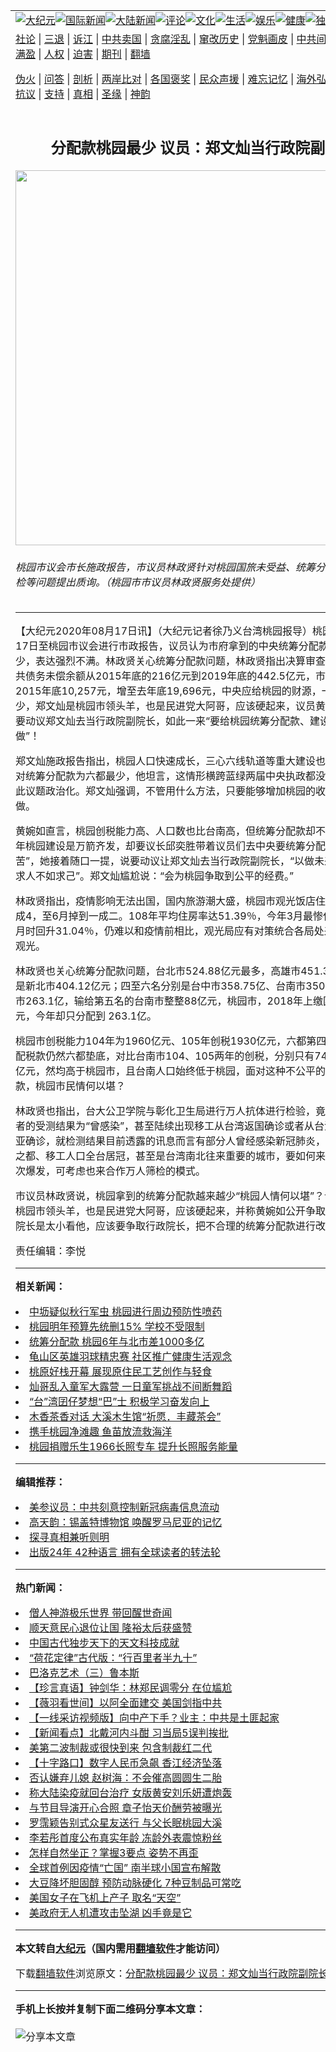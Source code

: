 <a name="1" id="1" target="_blank"></a><span id="1"></span>
<table align=center border="0"><tr><td colspan="2" VALIGN=TOP><a href="https://github.com/cdvemh343/djy/blob/master/gb/nsc413.md#1"><img src="https://raw.githubusercontent.com/cdvemh343/www/master/t/djy/1.jpg" title="大纪元"></a><a href="https://github.com/cdvemh343/djy/blob/master/gb/n24hr.md#1"><img src="https://raw.githubusercontent.com/cdvemh343/www/master/t/djy/3.jpg" title="国际新闻"></a><a href="https://github.com/cdvemh343/djy/blob/master/gb/nsc413.md#1"><img src="https://raw.githubusercontent.com/cdvemh343/www/master/t/djy/4.jpg" title="大陆新闻"></a><a href="https://github.com/cdvemh343/djy/blob/master/gb/news392.md#1"><img src="https://raw.githubusercontent.com/cdvemh343/www/master/t/djy/5.jpg" title="评论"></a><a href="https://github.com/cdvemh343/djy/blob/master/gb/news2007.md#1"><img src="https://raw.githubusercontent.com/cdvemh343/www/master/t/djy/6.jpg" title="文化"></a><a href="https://github.com/cdvemh343/djy/blob/master/gb/news2008.md#1"><img src="https://raw.githubusercontent.com/cdvemh343/www/master/t/djy/7.jpg" title="生活"></a><a href="https://github.com/cdvemh343/djy/blob/master/gb/ncyule.md#1"><img src="https://raw.githubusercontent.com/cdvemh343/www/master/t/djy/8.jpg" title="娱乐"></a><a href="https://github.com/cdvemh343/djy/blob/master/gb/nsc1002.md#1"><img src="https://raw.githubusercontent.com/cdvemh343/www/master/t/djy/9.jpg" title="健康"><a href="https://github.com/cdvemh343/djy/blob/master/gb/nf6092.md#1"><img src="https://raw.githubusercontent.com/cdvemh343/www/master/t/djy/10a.jpg" title="独家"></a><a href="https://github.com/cdvemh343/djy/blob/master/gb/nf4514.md#1"><img src="https://raw.githubusercontent.com/cdvemh343/www/master/t/djy/12a.jpg" title="头条"></a></td></tr>
<tr><td colspan="2" VALIGN=TOP><a target="_blank" href="https://github.com/cdvemh343/djy/blob/master/gb/9p.md#1">社论</a> | <a target="_blank" href="https://github.com/cdvemh343/djy/blob/master/gb/nf5657.md#1">三退</a> | <a target="_blank" href="https://github.com/cdvemh343/djy/blob/master/gb/nf6124.md#1">诉江</a> | <a target="_blank" href="https://github.com/cdvemh343/djy/blob/master/gb/nf1176117.md#1">中共卖国</a> | <a target="_blank" href="https://github.com/cdvemh343/djy/blob/master/gb/nf5773.md#1">贪腐淫乱</a> | <a target="_blank" href="https://github.com/cdvemh343/djy/blob/master/gb/nf1176115.md#1">窜改历史</a> | <a target="_blank" href="https://github.com/cdvemh343/djy/blob/master/gb/nf1176107.md#1">党魁画皮</a> | <a target="_blank" href="https://github.com/cdvemh343/djy/blob/master/gb/nf1320400.md#1">中共间谍</a> | <a target="_blank" href="https://github.com/cdvemh343/djy/blob/master/gb/nf1176114.md#1">破坏传统</a> | <a target="_blank" href="https://github.com/cdvemh343/ntdtv/blob/master/gb/prog447_1.md#1">恶贯满盈</a> | <a target="_blank" href="https://github.com/cdvemh343/djy/blob/master/gb/ncid278.md#1">人权</a> | <a target="_blank" href="https://github.com/cdvemh343/djy/blob/master/gb/nf1176111.md#1">迫害</a> | <a target="_blank" href="https://gitlab.com/szzdlab/mh-qikan/blob/master/README.md#1">期刊</a> | <a target="_blank" href="https://github.com/cdvemh343/www/blob/master/README.md?zsrh#8">翻墙</a></p><p><a target="_blank" href="https://github.com/cdvemh343/djy/blob/master/gb/nf5562.md#1">伪火</a> | <a target="_blank" href="https://github.com/cdvemh343/djy/blob/master/gb/nf4378.md#1">问答</a> | <a target="_blank" href="https://github.com/cdvemh343/djy/blob/master/gb/nf5792.md#1">剖析</a> | <a target="_blank" href="https://github.com/cdvemh343/djy/blob/master/gb/nf5735.md#1">两岸比对</a> | <a target="_blank" href="https://github.com/cdvemh343/djy/blob/master/gb/nf6119.md#1">各国褒奖</a> | <a target="_blank" href="https://github.com/cdvemh343/djy/blob/master/gb/nf6120.md#1">民众声援</a> | <a target="_blank" href="https://github.com/cdvemh343/djy/blob/master/gb/nf1188594.md#1">难忘记忆</a> | <a target="_blank" href="https://github.com/cdvemh343/djy/blob/master/gb/nf3180.md#1">海外弘传</a> | <a target="_blank" href="https://github.com/cdvemh343/djy/blob/master/gb/nf5410.md#1">万人上访</a> | <a target="_blank" href="https://github.com/cdvemh343/ntdtv/blob/master/gb/prog1530_1.md#1">和平抗议</a> | <a target="_blank" href="https://github.com/cdvemh343/djy/blob/master/gb/nf4386.md#1">支持</a> | <a target="_blank" href="https://github.com/cdvemh343/djy/blob/master/gb/nf4389.md#1">真相</a> | <a target="_blank" href="https://github.com/cdvemh343/djy/blob/master/gb/nf5790.md#1">圣缘</a> | <a target="_blank" href="https://github.com/cdvemh343/djy/blob/master/gb/nf4786.md#1">神韵</a></td></tr>
<tr><td VALIGN=TOP width="626"><h2 align=center>分配款桃园最少  议员：郑文灿当行政院副院长</h2>
<img width="600" src="https://i.epochtimes.com/assets/uploads/2020/08/73938b740435e9f4678ba4ed2e29c563-600x371.jpg" />
<h6>桃园市议会市长施政报告，市议员林政贤针对桃园国旅未受益、统筹分配款、疫情筛检等问题提出质询。（桃园市市议员林政贤服务处提供）
</h6>
<hr>
<p>【大纪元2020年08月17日讯】（大纪元记者徐乃义台湾<ahref="https://github.com/cdvemh343/djy/blob/master/gb/tag/%E6%A1%83%E5%9B%AD.md#1">桃园</a>报导）桃园市长<ahref="https://github.com/cdvemh343/djy/blob/master/gb/tag/%E9%83%91%E6%96%87%E7%81%BF.md#1">郑文灿</a>17日至桃园市议会进行市政报告，议员认为市府拿到的中央统筹<ahref="https://github.com/cdvemh343/djy/blob/master/gb/tag/%E5%88%86%E9%85%8D%E6%AC%BE.md#1">分配款</a>位居6都最少，表达强烈不满。林政贤关心统筹分配款问题，林政贤指出决算审查之际，桃园公共债务未偿余额从2015年底的216亿元到2019年底的442.5亿元，市民平均负债由2015年底10,257元，增至去年底19,696元，中央应给桃园的财源，一分都不能少，郑文灿是桃园市领头羊，也是民进党大阿哥，应该硬起来，议员黄婉如还揶揄，要动议郑文灿去当行政院副院长，如此一来“要给桃园统筹分配款、建设多少就自己做”！</p>
<p><ahref="https://github.com/cdvemh343/djy/blob/master/gb/tag/%E9%83%91%E6%96%87%E7%81%BF.md#1">郑文灿</a>施政报告指出，<ahref="https://github.com/cdvemh343/djy/blob/master/gb/tag/%E6%A1%83%E5%9B%AD.md#1">桃园</a>人口快速成长，三心六线轨道等重大建设也陆续动工，针对统筹<ahref="https://github.com/cdvemh343/djy/blob/master/gb/tag/%E5%88%86%E9%85%8D%E6%AC%BE.md#1">分配款</a>为六都最少，他坦言，这情形横跨蓝绿两届中央执政都没改善，不希望此议题政治化。郑文灿强调，不管用什么方法，只要能够增加桃园的收入，他都愿意做。</p>
<p>黄婉如直言，桃园创税能力高、人口数也比台南高，但统筹分配款却不及台南，这几年桃园建设是万箭齐发，却要议长邱奕胜带着议员们去中央要统筹分配款“真的是很辛苦”，她接着随口一提，说要动议让郑文灿去当行政院副院长，“以做未来入阁准备，求人不如求己”。郑文灿尴尬说：“会为桃园争取到公平的经费。”</p>
<p>林政贤指出，疫情影响无法出国，国内旅游潮大盛，桃园市观光饭店住房率从1月的6成4，至6月掉到一成二。108年平均住房率达51.39％，今年3月最惨仅21.24％，6月时回升31.04％，仍难以和疫情前相比，观光局应有对策统合各局处来推展桃园的观光。</p>
<p>林政贤也关心统筹分配款问题，台北市524.88亿元最多，高雄市451.36亿元，第三是新北市404.12亿元；四至六名分别是台中市358.75亿、台南市350.79亿、桃园市263.1亿，输给第五名的台南市整整88亿元，桃园市，2018年上缴国库1389亿元，今年却只分配到 263.1亿。</p>
<p>桃园市创税能力104年为1960亿元、105年创税1930亿元，六都第四名，但统筹分配税款仍然六都垫底，对比台南市104、105两年的创税，分别只有742亿元及843亿元，然均高于桃园市，且台南人口始终低于桃园，面对这种不公平的统筹分配税款，桃园市民情何以堪？</p>
<p>林政贤也指出，台大公卫学院与彰化卫生局进行万人抗体进行检验，竟然有部分受测者的受测结果为“曾感染”，甚至陆续出现移工从台湾返国确诊或者从台湾入境马来西亚确诊，就检测结果目前透露的讯息而言有部分人曾经感染新冠肺炎，桃园身为国门之都、移工人口全台居冠，甚至是台湾南北往来重要的城市，要如何来防堵疫情的二次爆发，可考虑也来合作万人筛检的模式。</p>
<p>市议员林政贤说，桃园拿到的统筹分配款越来越少“桃园人情何以堪”？认为郑文灿是桃园市领头羊，也是民进党大阿哥，应该硬起来，并称黄婉如公开争取郑当行政院副院长是太小看他，应该要争取行政院长，把不合理的统筹分配款进行改善。◇</p>
<p>责任编辑：李悦</p>

<hr>


<strong>相关新闻：</strong>
<li><a href="https://github.com/cdvemh343/djy/blob/master/gb/19/6/14/n11321835.md#1">中坜疑似秋行军虫  桃园进行周边预防性喷药</a></li>
<li><a href="https://github.com/cdvemh343/djy/blob/master/gb/19/6/19/n11332004.md#1">桃园明年预算先统删15%   学校不受限制</a></li>
<li><a href="https://github.com/cdvemh343/djy/blob/master/gb/20/7/27/n12286346.md#1">统筹分配款   桃园6年与北市差1000多亿</a></li>
<li><a href="https://github.com/cdvemh343/djy/blob/master/gb/20/8/17/n12336270.md#1">龟山区英雄羽球精忠赛  社区推广健康生活观念</a></li>
<li><a href="https://github.com/cdvemh343/djy/blob/master/gb/20/8/16/n12334492.md#1">桃原好栈开幕  展现原住民工艺创作与轻食</a></li>
<li><a href="https://github.com/cdvemh343/djy/blob/master/gb/20/8/16/n12334499.md#1">灿哥乱入童军大露营 一日童军挑战不间断舞蹈</a></li>
<li><a href="https://github.com/cdvemh343/djy/blob/master/gb/20/8/16/n12334321.md#1">“台”湾囝仔梦想“巴”士  积极学习奋发向上</a></li>
<li><a href="https://github.com/cdvemh343/djy/blob/master/gb/20/8/16/n12334328.md#1">木香茶香对话 大溪木生馆“祈愿．丰藏茶会”</a></li>
<li><a href="https://github.com/cdvemh343/djy/blob/master/gb/20/8/16/n12334353.md#1">携手桃园净滩趣 鱼苗放流救海洋</a></li>
<li><a href="https://github.com/cdvemh343/djy/blob/master/gb/20/8/14/n12330108.md#1">桃园捐赠乐生1966长照专车   提升长照服务能量</a></li>
<hr>


<strong>编辑推荐：</strong>
<li><a href="https://github.com/onzhi266/djy/blob/master/gb/20/2/22/n11887949.md#1">美参议员：中共刻意控制新冠病毒信息流动</a></li>
<li><a href="https://github.com/tsiac2612/djy/blob/master/gb/17/10/29/n9782273.md#1" target="_blank">高天韵：锡盖特博物馆 唤醒罗马尼亚的记忆</a></li><li><a href="https://github.com/cdvemh343/djy/blob/master/gb/11/6/17/n3289382.md?dfh#1" target="_blank">探寻真相兼听则明</a></li><li><a href="https://github.com/cdvemh343/djy/blob/master/gb/19/1/5/n10955468.md#1" target="_blank">出版24年 42种语言 拥有全球读者的转法轮</a></li>
<hr>

<strong>热门新闻：</strong>
<li><a href="https://github.com/euqyhe3158/djy/blob/master/gb/20/8/6/n12311908.md#1">僧人神游极乐世界 带回醒世奇闻</a></li>
<li><a href="https://github.com/euqyhe3158/djy/blob/master/gb/20/8/6/n12310782.md#1">顺天意民心退位让国 隆裕太后获盛赞</a></li>
<li><a href="https://github.com/euqyhe3158/djy/blob/master/gb/20/8/8/n12316046.md#1">中国古代独步天下的天文科技成就</a></li>
<li><a href="https://github.com/euqyhe3158/djy/blob/master/gb/20/8/4/n12306294.md#1">“荷花定律”古代版：“行百里者半九十”</a></li>
<li><a href="https://github.com/euqyhe3158/djy/blob/master/gb/11/1/4/n3132042.md#1">巴洛克艺术（三）鲁本斯</a></li>
<li><a href="https://github.com/euqyhe3158/djy/blob/master/gb/20/8/16/n12334824.md#1">【珍言真语】钟剑华：林郑民调零分 在位尴尬</a></li>
<li><a href="https://github.com/euqyhe3158/djy/blob/master/gb/20/8/16/n12335697.md#1">【薇羽看世间】以阿全面建交 美国剑指中共</a></li>
<li><a href="https://github.com/euqyhe3158/djy/blob/master/gb/20/8/16/n12334682.md#1">【一线采访视频版】向中产下手？业主：中共是土匪起家</a></li>
<li><a href="https://github.com/euqyhe3158/djy/blob/master/gb/20/8/14/n12331775.md#1">【新闻看点】北戴河内斗酣 习当局5误判挨批</a></li>
<li><a href="https://github.com/euqyhe3158/djy/blob/master/gb/20/8/15/n12332726.md#1">美第二波制裁或很快到来 包含制裁红二代</a></li>
<li><a href="https://github.com/euqyhe3158/djy/blob/master/gb/20/8/15/n12332782.md#1">【十字路口】数字人民币急飙 香江经济坠落</a></li>
<li><a href="https://github.com/euqyhe3158/djy/blob/master/gb/20/8/14/n12331591.md#1">否认嫌弃儿媳 赵树海：不会催高圆圆生二胎</a></li>
<li><a href="https://github.com/euqyhe3158/djy/blob/master/gb/20/8/14/n12331907.md#1">称大陆染疫就回台治疗 女版黄安刘乐妍遭炮轰</a></li>
<li><a href="https://github.com/euqyhe3158/djy/blob/master/gb/20/8/14/n12332074.md#1">与节目导演开心合照 章子怡天价酬劳被曝光</a></li>
<li><a href="https://github.com/euqyhe3158/djy/blob/master/gb/20/8/15/n12333541.md#1">罗霈颖告别式众星友送行 与父长眠桃园大溪</a></li>
<li><a href="https://github.com/euqyhe3158/djy/blob/master/gb/20/8/16/n12335475.md#1">李若彤首度公布真实年龄 冻龄外表震惊粉丝</a></li>
<li><a href="https://github.com/euqyhe3158/djy/blob/master/gb/20/8/14/n12331420.md#1">怎样自然坐正？掌握3要点 姿势不再歪</a></li>
<li><a href="https://github.com/euqyhe3158/djy/blob/master/gb/20/8/16/n12334408.md#1">全球首例因疫情“亡国” 南半球小国宣布解散</a></li>
<li><a href="https://github.com/euqyhe3158/djy/blob/master/gb/20/8/15/n12333887.md#1">大豆降坏胆固醇 预防动脉硬化 7种豆制品可常吃</a></li>
<li><a href="https://github.com/euqyhe3158/djy/blob/master/gb/20/8/14/n12329822.md#1">美国女子在飞机上产子 取名“天空”</a></li>
<li><a href="https://github.com/euqyhe3158/djy/blob/master/gb/20/8/15/n12332936.md#1">美政府无人机遭攻击坠湖 凶手竟是它</a></li>
<hr>

<strong>本文转自<a href="https://www.epochtimes.com">大纪元</a>（国内需用<a href="https://github.com/cdvemh343/www/blob/master/README.md#8">翻墙软件</a>才能访问）</strong><p>下载<a href="https://github.com/cdvemh343/www/blob/master/README.md#8">翻墙软件</a>浏览原文：<a href="https://www.epochtimes.com/gb/20/8/17/n12336368.htm">分配款桃园最少  议员：郑文灿当行政院副院长</a></p><hr>

<strong>手机上长按并复制下面二维码分享本文章：</strong><br><br><img src="http://www.szzd.org/v.php?action=qrcode&url=https://github.com/cdvemh343/djy/blob/master/gb/20/8/17/n12336368.md%231" title="分享本文章"></td><td VALIGN=TOP><a href="https://github.com/cdvemh343/djy/blob/master/gb/16/1/21/n4622075.md?dfh#1" target="_blank"><img src="https://raw.githubusercontent.com/cdvemh343/djy/master/gb/300/wei-f1.jpg" title="中共的伪火骗局"  alt="中共的伪火骗局"></a><br><a href="https://github.com/cdvemh343/www/blob/master/README.md?dfh#9" target="_blank"><img src="https://raw.githubusercontent.com/cdvemh343/djy/master/gb/300/yong-h.jpg" title="永恒的见证"  alt="永恒的见证"></a><br><a href="https://github.com/cdvemh343/djy/blob/master/gb/13/9/29/n3974789.md?dfh#1" target="_blank"><img src="https://raw.githubusercontent.com/cdvemh343/djy/master/gb/300/shang-lnz.jpg" title="善良女子被中共投男牢"  alt="善良女子被中共投男牢"></a><br><a href="https://github.com/cdvemh343/djy/blob/master/gb/16/3/16/n4663449.md?dfh#1" target="_blank"><img src="https://raw.githubusercontent.com/cdvemh343/djy/master/gb/300/huo-z3.jpg" title="警卫目击活摘器官"  alt="警卫目击活摘器官"></a><br><a href="https://github.com/cdvemh343/djy/blob/master/gb/16/8/7/n8177641.md?dfh#1" target="_blank"><img src="https://raw.githubusercontent.com/cdvemh343/djy/master/gb/300/huo-z4.jpg" title="证人描述活摘恐怖"  alt="证人描述活摘恐怖"></a><br><a href="https://github.com/cdvemh343/djy/blob/master/gb/10/4/19/n2881569.md?dfh#1" target="_blank"><img src="https://raw.githubusercontent.com/cdvemh343/djy/master/gb/300/huo-z1.jpg" title="揭开活摘器官黑幕"  alt="揭开活摘器官黑幕"></a><br><a href="https://github.com/cdvemh343/djy/blob/master/gb/10/11/7/n3077476.md?dfh#1" target="_blank"><img src="https://raw.githubusercontent.com/cdvemh343/djy/master/gb/300/ma-ks.jpg" title="马克思的成魔之路"  alt="马克思的成魔之路"></a><br><a href="https://github.com/cdvemh343/djy/blob/master/gb/14/6/9/n4173977.md?dfh#1" target="_blank"><img src="https://raw.githubusercontent.com/cdvemh343/djy/master/gb/300/chang-zs.jpg" title="藏字石 蕴天机"  alt="藏字石 蕴天机"></a><br><a href="https://github.com/cdvemh343/djy/blob/master/gb/18/5/10/n10381511.md?dfh#1" target="_blank"><img src="https://raw.githubusercontent.com/cdvemh343/djy/master/gb/300/st1.jpg" title="关注3亿人三退"  alt="关注3亿人三退"></a><br><a href="https://github.com/cdvemh343/djy/blob/master/gb/18/3/21/n10237682.md?dfh#1" target="_blank"><img src="https://raw.githubusercontent.com/cdvemh343/djy/master/gb/300/jie-t.jpg" title="解体中共复兴中华"  alt="解体中共复兴中华"></a><br><a href="https://github.com/cdvemh343/djy/blob/master/gb/9/2/9/n2422991.md?dfh#1" target="_blank"><img src="https://raw.githubusercontent.com/cdvemh343/djy/master/gb/300/gao-zs.jpg" title="中共迫害良心律师"  alt="中共迫害良心律师"></a><br><a href="https://github.com/cdvemh343/djy/blob/master/gb/18/12/9/n10900044.md?dfh#1" target="_blank"><img src="https://raw.githubusercontent.com/cdvemh343/djy/master/gb/300/sj1.jpg" title="303万人举报江泽民"  alt="303万人举报江泽民"></a><br><a href="https://github.com/cdvemh343/djy/blob/master/gb/18/8/28/n10672014.md?dfh#1" target="_blank"><img src="https://raw.githubusercontent.com/cdvemh343/djy/master/gb/300/sj2.jpg" title="这些官员为何起诉江泽民"  alt="这些官员为何起诉江泽民"></a><br><a href="https://github.com/cdvemh343/djy/blob/master/gb/8/12/18/n2367165.md?dfh#1" target="_blank"><img src="https://raw.githubusercontent.com/cdvemh343/djy/master/gb/300/liangan.jpg" title="海峡两岸的强烈对比"  alt="海峡两岸的强烈对比"></a><br><a href="https://github.com/cdvemh343/djy/blob/master/gb/15/12/10/n4593139.md?dfh#1" target="_blank"><img src="https://raw.githubusercontent.com/cdvemh343/djy/master/gb/300/jia-ndzl.jpg" title="加拿大总理的贺信"  alt="加拿大总理的贺信"></a><br><a href="https://github.com/cdvemh343/djy/blob/master/gb/11/6/17/n3289382.md?dfh#1" target="_blank"><img src="https://raw.githubusercontent.com/cdvemh343/djy/master/gb/300/xiao-wd.jpg" title="探寻真相兼听则明"  alt="探寻真相兼听则明"></a><br><a href="https://github.com/cdvemh343/djy/blob/master/gb/18/10/27/n10812623.md?dfh#1" target="_blank"><img src="https://raw.githubusercontent.com/cdvemh343/djy/master/gb/300/yindu.jpg" title="印度媒体报道东方"  alt="印度媒体报道东方"></a><br><a href="https://github.com/cdvemh343/djy/blob/master/gb/18/6/9/n10469652.md?dfh#1" target="_blank"><img src="https://raw.githubusercontent.com/cdvemh343/djy/master/gb/300/xie-j.jpg" title="不一样的海外校园"  alt="不一样的海外校园"></a><br><a href="https://github.com/cdvemh343/djy/blob/master/gb/7/4/5/n1669415.md?dfh#1" target="_blank"><img src="https://raw.githubusercontent.com/cdvemh343/djy/master/gb/300/li-up.jpg" title="从大师到徒弟的传奇"  alt="从大师到徒弟的传奇"></a><br><a href="https://github.com/cdvemh343/djy/blob/master/gb/17/5/26/n9191512.md?dfh#1" target="_blank"><img src="https://raw.githubusercontent.com/cdvemh343/djy/master/gb/300/zfl2.jpg" title="亿万人与东方一本奇书"  alt="亿万人与东方一本奇书"></a><br><a href="https://github.com/cdvemh343/djy/blob/master/gb/13/11/27/n4020290.md?dfh#1" target="_blank"><img src="https://raw.githubusercontent.com/cdvemh343/djy/master/gb/300/zhen-h.jpg" title="大陆见不到的震撼场面"  alt="大陆见不到的震撼场面"></a><br><a href="https://github.com/cdvemh343/djy/blob/master/gb/15/7/17/n4482910.md?dfh#1" target="_blank"><img src="https://raw.githubusercontent.com/cdvemh343/djy/master/gb/300/dalu-sk.jpg" title="人心向善 大陆当初盛况"  alt="人心向善 大陆当初盛况"></a><br><a href="https://github.com/cdvemh343/djy/blob/master/gb/19/1/5/n10955468.md?dfh#1" target="_blank"><img src="https://raw.githubusercontent.com/cdvemh343/djy/master/gb/300/zfl1.jpg" title="追寻真理 这书讲什么"  alt="追寻真理 这书讲什么"></a><br><a href="https://github.com/cdvemh343/www/blob/master/README.md?dfh#1" target="_blank"><img src="https://raw.githubusercontent.com/cdvemh343/djy/master/gb/300/fq1.jpg" title="下载免费翻墙软件"  alt="下载免费翻墙软件"></a><br></td></tr></table>
